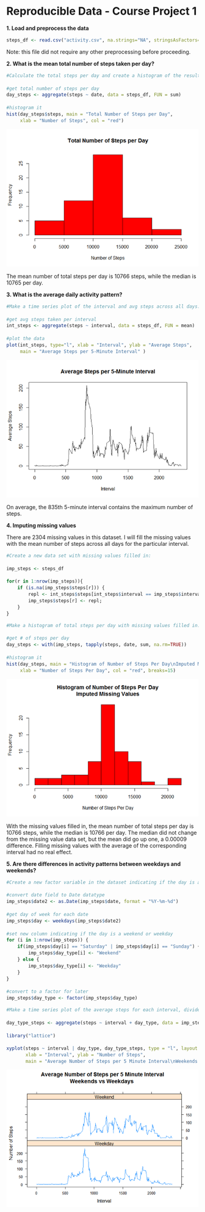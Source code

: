 Reproducible Data - Course Project 1
================

**1. Load and preprocess the data**

``` r
steps_df <- read.csv("activity.csv", na.strings="NA", stringsAsFactors=FALSE)
```

Note: this file did not require any other preprocessing before proceeding.

**2. What is the mean total number of steps taken per day?**

``` r
#Calculate the total steps per day and create a histogram of the results:

#get total number of steps per day
day_steps <- aggregate(steps ~ date, data = steps_df, FUN = sum)

#histogram it
hist(day_steps$steps, main = "Total Number of Steps per Day", 
     xlab = "Number of Steps", col = "red")
```

![](Pa1_template_files/figure-markdown_github/unnamed-chunk-2-1.png)

The mean number of total steps per day is 10766 steps, while the median is 10765 per day.

**3. What is the average daily activity pattern?**

``` r
#Make a time series plot of the interval and avg steps across all days:

#get avg steps taken per interval
int_steps <- aggregate(steps ~ interval, data = steps_df, FUN = mean)

#plot the data
plot(int_steps, type="l", xlab = "Interval", ylab = "Average Steps", 
     main = "Average Steps per 5-Minute Interval" )
```

![](Pa1_template_files/figure-markdown_github/unnamed-chunk-3-1.png)

On average, the 835th 5-minute interval contains the maximum number of steps.

**4. Imputing missing values**

There are 2304 missing values in this dataset. I will fill the missing values with the mean number of steps across all days for the particular interval.

``` r
#Create a new data set with missing values filled in:

imp_steps <- steps_df

for(r in 1:nrow(imp_steps)){
    if (is.na(imp_steps$steps[r])) {
        repl <- int_steps$steps[int_steps$interval == imp_steps$interval[r]];
        imp_steps$steps[r] <- repl;
    }
}
```

``` r
#Make a histogram of total steps per day with missing values filled in:

#get # of steps per day
day_steps <- with(imp_steps, tapply(steps, date, sum, na.rm=TRUE))

#histogram it
hist(day_steps, main = "Histogram of Number of Steps Per Day\nImputed Missing Values", 
     xlab = "Number of Steps Per Day", col = "red", breaks=15)
```

![](Pa1_template_files/figure-markdown_github/unnamed-chunk-5-1.png)

With the missing values filled in, the mean number of total steps per day is 10766 steps, while the median is 10766 per day. The median did not change from the missing value data set, but the mean did go up one, a 0.00009 difference. Filling missing values with the average of the corresponding interval had no real effect.

**5. Are there differences in activity patterns between weekdays and weekends?**

``` r
#Create a new factor variable in the dataset indicating if the day is a weekend or weekday:

#convert date field to Date datatype
imp_steps$date2 <- as.Date(imp_steps$date, format = "%Y-%m-%d")

#get day of week for each date
imp_steps$day <- weekdays(imp_steps$date2)

#set new column indicating if the day is a weekend or weekday
for (i in 1:nrow(imp_steps)) {
    if(imp_steps$day[i] == "Saturday" | imp_steps$day[i] == "Sunday") {
        imp_steps$day_type[i] <- "Weekend"
    } else {
        imp_steps$day_type[i] <- "Weekday"
    }
}

#convert to a factor for later
imp_steps$day_type <- factor(imp_steps$day_type)
```

``` r
#Make a time series plot of the average steps for each interval, divided out by weekend/weekday:

day_type_steps <- aggregate(steps ~ interval + day_type, data = imp_steps, FUN = mean)

library("lattice")

xyplot(steps ~ interval | day_type, day_type_steps, type = "l", layout = c(1, 2), 
       xlab = "Interval", ylab = "Number of Steps", 
       main = "Average Number of Steps per 5 Minute Interval\nWeekends vs Weekdays ")
```

![](Pa1_template_files/figure-markdown_github/unnamed-chunk-7-1.png)
